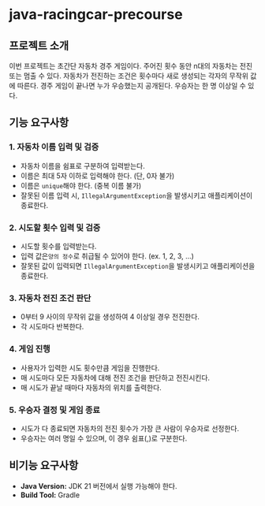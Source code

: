 # java-racingcar-precourse

## 프로젝트 소개
이번 프로젝트는 초간단 자동차 경주 게임이다.
주어진 횟수 동안 n대의 자동차는 전진 또는 멈출 수 있다.
자동차가 전진하는 조건은 횟수마다 새로 생성되는 각자의 무작위 값에 따른다.
경주 게임이 끝나면 누가 우승했는지 공개된다. 우승자는 한 명 이상일 수 있다.

## 기능 요구사항
### 1. 자동차 이름 입력 및 검증
- 자동차 이름을 쉼표로 구분하여 입력받는다.
- 이름은 최대 5자 이하로 입력해야 한다. (단, 0자 불가)
- 이름은 `unique`해야 한다. (중복 이름 불가)
- 잘못된 이름 입력 시, `IllegalArgumentException`을 발생시키고 애플리케이션이 종료한다.

### 2. 시도할 횟수 입력 및 검증
- 시도할 횟수를 입력받는다.
- 입력 값은`양의 정수`로 취급될 수 있어야 한다. (ex. 1, 2, 3, ...)
- 잘못된 값이 입력되면 `IllegalArgumentException`을 발생시키고 애플리케이션을 종료한다.

### 3. 자동차 전진 조건 판단
- 0부터 9 사이의 무작위 값을 생성하여 4 이상일 경우 전진한다.
- 각 시도마다 반복한다.

### 4. 게임 진행
- 사용자가 입력한 시도 횟수만큼 게임을 진행한다.
- 매 시도마다 모든 자동차에 대해 전진 조건을 판단하고 전진시킨다.
- 매 시도가 끝날 때마다 자동차의 위치를 출력한다.

### 5. 우승자 결정 및 게임 종료
- 시도가 다 종료되면 자동차의 전진 횟수가 가장 큰 사람이 우승자로 선정한다.
- 우승자는 여러 명일 수 있으며, 이 경우 쉼표(,)로 구분한다.

## 비기능 요구사항
- **Java Version:** JDK 21 버전에서 실행 가능해야 한다.
- **Build Tool:** Gradle